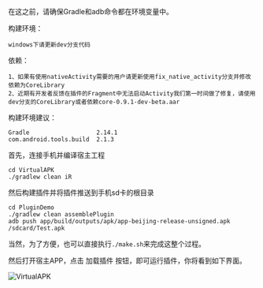 在这之前，请确保Gradle和adb命令都在环境变量中。

构建环境：
```
windows下请更新dev分支代码
```

依赖：
```
1、如果有使用nativeActivity需要的用户请更新使用fix_native_activity分支并修改依赖为CoreLibrary
2、近期有开发者反馈在插件的Fragment中无法启动Activity我们第一时间做了修复，请使用dev分支的CoreLibrary或者依赖core-0.9.1-dev-beta.aar
```

构建环境建议：
```
Gradle                   2.14.1
com.android.tools.build  2.1.3
```
首先，连接手机并编译宿主工程
```
cd VirtualAPK
./gradlew clean iR
```

然后构建插件并将插件推送到手机sd卡的根目录
```
cd PluginDemo
./gradlew clean assemblePlugin
adb push app/build/outputs/apk/app-beijing-release-unsigned.apk /sdcard/Test.apk
```
当然，为了方便，也可以直接执行```./make.sh```来完成这整个过程。

然后打开宿主APP，点击 加载插件 按钮，即可运行插件，你将看到如下界面。

![VirtualAPK](https://github.com/didi/VirtualAPK/raw/master/imgs/demo-2.png)